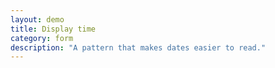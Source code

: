 ```yaml
---
layout: demo
title: Display time
category: form 
description: "A pattern that makes dates easier to read."
---
```

